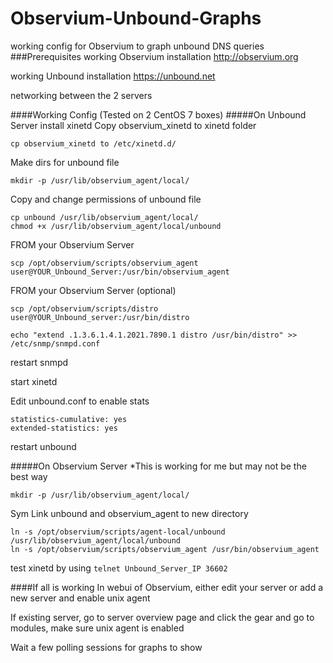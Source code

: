 # Observium-Unbound-Graphs
working config for Observium to graph unbound DNS queries
###Prerequisites
working Observium installation http://observium.org

working Unbound installation https://unbound.net

networking between the 2 servers

####Working Config (Tested on 2 CentOS 7 boxes)
#####On Unbound Server
install xinetd
Copy observium_xinetd to xinetd folder
```
cp observium_xinetd to /etc/xinetd.d/
```
Make dirs for unbound file
```
mkdir -p /usr/lib/observium_agent/local/
```
Copy and change permissions of unbound file
```
cp unbound /usr/lib/observium_agent/local/
chmod +x /usr/lib/observium_agent/local/unbound
```
FROM your Observium Server 

```scp /opt/observium/scripts/observium_agent user@YOUR_Unbound_Server:/usr/bin/observium_agent ```

FROM your Observium Server (optional) 

```scp /opt/observium/scripts/distro user@YOUR_Unbound_server:/usr/bin/distro ```

```echo "extend .1.3.6.1.4.1.2021.7890.1 distro /usr/bin/distro" >> /etc/snmp/snmpd.conf```

restart snmpd

start xinetd

Edit unbound.conf to enable stats

```
statistics-cumulative: yes
extended-statistics: yes
```
restart unbound

#####On Observium Server
*This is working for me but may not be the best way

```
mkdir -p /usr/lib/observium_agent/local/
```

Sym Link unbound and observium_agent to new directory

```
ln -s /opt/observium/scripts/agent-local/unbound /usr/lib/observium_agent/local/unbound
ln -s /opt/observium/scripts/observium_agent /usr/bin/observium_agent
```

test xinetd by using ```telnet Unbound_Server_IP 36602```

####If all is working
In webui of Observium, either edit your server or add a new server and enable unix agent

If existing server, go to server overview page and click the gear and go to modules, make sure unix agent is enabled

Wait a few polling sessions for graphs to show

